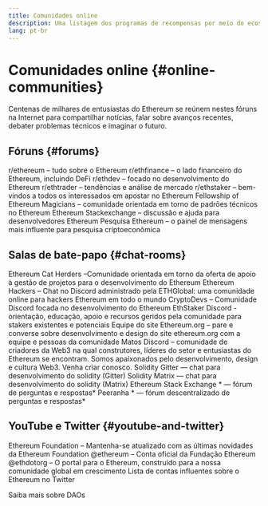 ```yaml
---
title: Comunidades online
description: Uma listagem dos programas de recompensas por meio do ecossistema Ethereum.
lang: pt-br
---
```


# Comunidades online {#online-communities}

Centenas de milhares de entusiastas do Ethereum se reúnem nestes fóruns na Internet para compartilhar notícias, falar sobre avanços recentes, debater problemas técnicos e imaginar o futuro.

## Fóruns {#forums}

<SocialListItem socialIcon="reddit"><Link href="https://www.reddit.com/r/ethereum">r/ethereum</Link> – tudo sobre o Ethereum</SocialListItem>
<SocialListItem socialIcon="reddit"><Link href="https://www.reddit.com/r/ethfinance/">r/ethfinance</Link> – o lado financeiro do Ethereum, incluindo DeFi</SocialListItem>
<SocialListItem socialIcon="reddit"><Link href="https://www.reddit.com/r/ethdev/">r/ethdev</Link> – focado no desenvolvimento do Ethereum</SocialListItem>
<SocialListItem socialIcon="reddit"><Link href="https://www.reddit.com/r/ethtrader/">r/ethtrader</Link> – tendências e análise de mercado</SocialListItem>
<SocialListItem socialIcon="reddit"><Link href="https://www.reddit.com/r/ethstaker/">r/ethstaker</Link> – bem-vindos a todos os interessados em apostar no Ethereum</SocialListItem>
<SocialListItem socialIcon="webpage"><Link href="https://ethereum-magicians.org">Fellowship of Ethereum Magicians</Link> – comunidade orientada em torno de padrões técnicos no Ethereum</SocialListItem>
<SocialListItem socialIcon="stackExchange"><Link href="https://ethereum.stackexchange.com">Ethereum Stackexchange</Link> – discussão e ajuda para desenvolvedores Ethereum</SocialListItem>
<SocialListItem socialIcon="webpage"><Link href="https://ethresear.ch">Pesquisa Ethereum</Link> – o painel de mensagens mais influente para pesquisa criptoeconômica</SocialListItem>

## Salas de bate-papo {#chat-rooms}

<SocialListItem socialIcon="discord"><Link href="https://discord.com/invite/Nz6rtfJ8Cu">Ethereum Cat Herders</Link> –Comunidade orientada em torno da oferta de apoio à gestão de projetos para o desenvolvimento do Ethereum</SocialListItem>
<SocialListItem socialIcon="discord"><Link href="https://ethglobal.com/discord">Ethereum Hackers</Link> – Chat no Discord administrado pela ETHGlobal: uma comunidade online para hackers Ethereum em todo o mundo</SocialListItem>
<SocialListItem socialIcon="discord"><Link href="https://discord.gg/5W5tVb3">CryptoDevs</Link> – Comunidade Discord focada no desenvolvimento do Ethereum</SocialListItem>
<SocialListItem socialIcon="discord"><Link href="https://discord.gg/ethstaker">EthStaker Discord</Link> - orientação, educação, apoio e recursos geridos pela comunidade para stakers existentes e potenciais</SocialListItem>
<SocialListItem socialIcon="discord"><Link href="https://discord.gg/ethereum-org">Equipe do site Ethereum.org</Link> – pare e converse sobre desenvolvimento e design do site ethereum.org com a equipe e pessoas da comunidade</SocialListItem>
<SocialListItem socialIcon="discord"><Link href="https://discord.matos.club/">Matos Discord</Link> – comunidade de criadores da Web3 na qual construtores, líderes do setor e entusiastas do Ethereum se encontram. Somos apaixonados pelo desenvolvimento, design e cultura Web3. Venha criar conosco.</SocialListItem>
<SocialListItem socialIcon="webpage"><Link href="https://gitter.im/ethereum/solidity">Solidity Gitter</Link> — chat para desenvolvimento do solidity (Gitter)</SocialListItem>
<SocialListItem socialIcon="webpage"><Link href="https://matrix.to/#/#ethereum_solidity:gitter.im">Solidity Matrix</Link> — chat para desenvolvimento do solidity (Matrix)</SocialListItem>
<SocialListItem socialIcon="webpage"><Link href="https://ethereum.stackexchange.com/">Ethereum Stack Exchange</Link> * — fórum de perguntas e respostas*</SocialListItem>
<SocialListItem socialIcon="webpage"><Link href="https://peeranha.io/">Peeranha</Link> * — fórum descentralizado de perguntas e respostas*</SocialListItem>

## YouTube e Twitter {#youtube-and-twitter}

<SocialListItem socialIcon="youtube"><Link href="https://www.youtube.com/c/EthereumFoundation">Ethereum Foundation</Link> – Mantenha-se atualizado com as últimas novidades da Ethereum Foundation</SocialListItem>
<SocialListItem socialIcon="twitter"><Link href="https://twitter.com/ethereum">@ethereum</Link> – Conta oficial da Fundação Ethereum</SocialListItem>
<SocialListItem socialIcon="twitter"><Link href="https://twitter.com/ethdotorg">@ethdotorg</Link> – O portal para o Ethereum, construído para a nossa comunidade global em crescimento</SocialListItem>
<SocialListItem socialIcon="webpage"><Link href="https://hive.one/c/ethereum?page=1">Lista de contas influentes sobre o Ethereum no Twitter</Link></SocialListItem>

<Divider />

<Callout emoji=":classical_building:" titleKey="page-community:page-community-daos-callout-title" descriptionKey="page-community:page-community-daos-callout-description">
  <div>
    <ButtonLink href="/community/get-involved/#decentralized-autonomous-organizations-daos">
      Saiba mais sobre DAOs
    </ButtonLink>
  </div>
</Callout>

